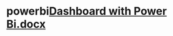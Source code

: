 # powerbi[Dashboard with Power Bi.docx](https://github.com/Paakwesi21/powerbi/files/14764799/Dashboard.with.Power.Bi.docx)
